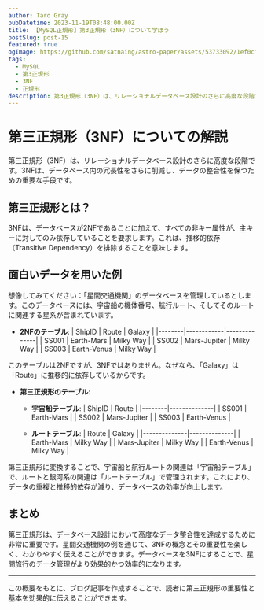 ```yaml
---
author: Taro Gray
pubDatetime: 2023-11-19T08:48:00.00Z
title: 【MySQL正規形】第3正規形（3NF）について学ぼう
postSlug: post-15
featured: true
ogImage: https://github.com/satnaing/astro-paper/assets/53733092/1ef0cf03-8137-4d67-ac81-84a032119e3a
tags:
  - MySQL
  - 第3正規形
  - 3NF
  - 正規形
description: 第3正規形（3NF）は、リレーショナルデータベース設計のさらに高度な段階です。3NFは、データベース内の冗長性をさらに削減し、データの整合性を保つための重要な手段です。
---
```


# 第三正規形（3NF）についての解説

第三正規形（3NF）は、リレーショナルデータベース設計のさらに高度な段階です。3NFは、データベース内の冗長性をさらに削減し、データの整合性を保つための重要な手段です。

## 第三正規形とは？

3NFは、データベースが2NFであることに加えて、すべての非キー属性が、主キーに対してのみ依存していることを要求します。これは、推移的依存（Transitive Dependency）を排除することを意味します。

## 面白いデータを用いた例

想像してみてください：「星間交通機関」のデータベースを管理しているとします。このデータベースには、宇宙船の機体番号、航行ルート、そしてそのルートに関連する星系が含まれています。

- **2NFのテーブル**:
  | ShipID | Route | Galaxy |
  |--------|------------|--------------|
  | SS001 | Earth-Mars | Milky Way |
  | SS002 | Mars-Jupiter | Milky Way |
  | SS003 | Earth-Venus | Milky Way |

このテーブルは2NFですが、3NFではありません。なぜなら、「Galaxy」は「Route」に推移的に依存しているからです。

- **第三正規形のテーブル**:

  - **宇宙船テーブル**:
    | ShipID | Route |
    |--------|--------------|
    | SS001 | Earth-Mars |
    | SS002 | Mars-Jupiter |
    | SS003 | Earth-Venus |

  - **ルートテーブル**:
    | Route | Galaxy |
    |--------------|--------------|
    | Earth-Mars | Milky Way |
    | Mars-Jupiter | Milky Way |
    | Earth-Venus | Milky Way |

第三正規形に変換することで、宇宙船と航行ルートの関連は「宇宙船テーブル」で、ルートと銀河系の関連は「ルートテーブル」で管理されます。これにより、データの重複と推移的依存が減り、データベースの効率が向上します。

## まとめ

第三正規形は、データベース設計において高度なデータ整合性を達成するために非常に重要です。星間交通機関の例を通じて、3NFの概念とその重要性を楽しく、わかりやすく伝えることができます。データベースを3NFにすることで、星間旅行のデータ管理がより効果的かつ効率的になります。

---

この概要をもとに、ブログ記事を作成することで、読者に第三正規形の重要性と基本を効果的に伝えることができます。
